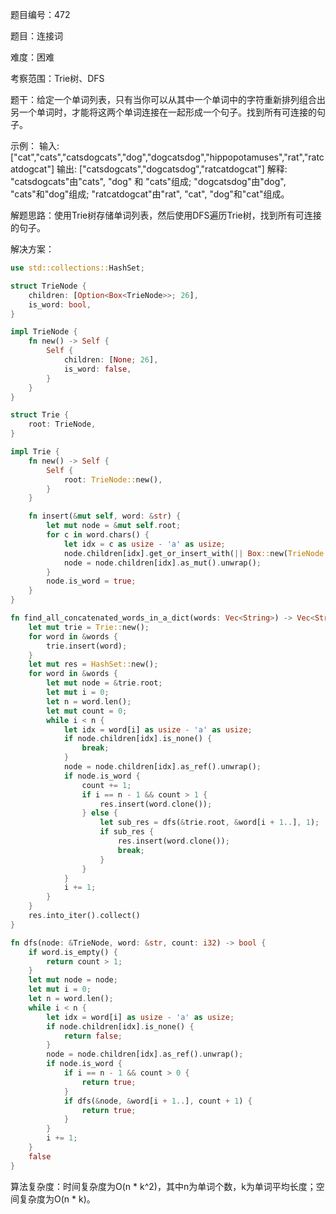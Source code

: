题目编号：472

题目：连接词

难度：困难

考察范围：Trie树、DFS

题干：给定一个单词列表，只有当你可以从其中一个单词中的字符重新排列组合出另一个单词时，才能将这两个单词连接在一起形成一个句子。找到所有可连接的句子。

示例：
输入: ["cat","cats","catsdogcats","dog","dogcatsdog","hippopotamuses","rat","ratcatdogcat"]
输出: ["catsdogcats","dogcatsdog","ratcatdogcat"]
解释: 
"catsdogcats"由"cats", "dog" 和 "cats"组成; 
"dogcatsdog"由"dog", "cats"和"dog"组成; 
"ratcatdogcat"由"rat", "cat", "dog"和"cat"组成。

解题思路：使用Trie树存储单词列表，然后使用DFS遍历Trie树，找到所有可连接的句子。

解决方案：

```rust
use std::collections::HashSet;

struct TrieNode {
    children: [Option<Box<TrieNode>>; 26],
    is_word: bool,
}

impl TrieNode {
    fn new() -> Self {
        Self {
            children: [None; 26],
            is_word: false,
        }
    }
}

struct Trie {
    root: TrieNode,
}

impl Trie {
    fn new() -> Self {
        Self {
            root: TrieNode::new(),
        }
    }

    fn insert(&mut self, word: &str) {
        let mut node = &mut self.root;
        for c in word.chars() {
            let idx = c as usize - 'a' as usize;
            node.children[idx].get_or_insert_with(|| Box::new(TrieNode::new()));
            node = node.children[idx].as_mut().unwrap();
        }
        node.is_word = true;
    }
}

fn find_all_concatenated_words_in_a_dict(words: Vec<String>) -> Vec<String> {
    let mut trie = Trie::new();
    for word in &words {
        trie.insert(word);
    }
    let mut res = HashSet::new();
    for word in &words {
        let mut node = &trie.root;
        let mut i = 0;
        let n = word.len();
        let mut count = 0;
        while i < n {
            let idx = word[i] as usize - 'a' as usize;
            if node.children[idx].is_none() {
                break;
            }
            node = node.children[idx].as_ref().unwrap();
            if node.is_word {
                count += 1;
                if i == n - 1 && count > 1 {
                    res.insert(word.clone());
                } else {
                    let sub_res = dfs(&trie.root, &word[i + 1..], 1);
                    if sub_res {
                        res.insert(word.clone());
                        break;
                    }
                }
            }
            i += 1;
        }
    }
    res.into_iter().collect()
}

fn dfs(node: &TrieNode, word: &str, count: i32) -> bool {
    if word.is_empty() {
        return count > 1;
    }
    let mut node = node;
    let mut i = 0;
    let n = word.len();
    while i < n {
        let idx = word[i] as usize - 'a' as usize;
        if node.children[idx].is_none() {
            return false;
        }
        node = node.children[idx].as_ref().unwrap();
        if node.is_word {
            if i == n - 1 && count > 0 {
                return true;
            }
            if dfs(&node, &word[i + 1..], count + 1) {
                return true;
            }
        }
        i += 1;
    }
    false
}
```

算法复杂度：时间复杂度为O(n * k^2)，其中n为单词个数，k为单词平均长度；空间复杂度为O(n * k)。